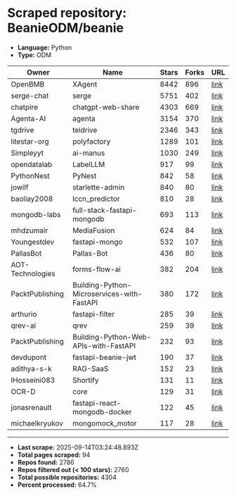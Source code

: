 # Scraped repository: BeanieODM/beanie
* **Language:** Python
* **Type:** ODM

| Owner | Name | Stars | Forks | URL |
|---|---|---|---|---|
| OpenBMB | XAgent | 8442 | 896 | [link](https://github.com/OpenBMB/XAgent) |
| serge-chat | serge | 5751 | 402 | [link](https://github.com/serge-chat/serge) |
| chatpire | chatgpt-web-share | 4303 | 669 | [link](https://github.com/chatpire/chatgpt-web-share) |
| Agenta-AI | agenta | 3154 | 370 | [link](https://github.com/Agenta-AI/agenta) |
| tgdrive | teldrive | 2346 | 343 | [link](https://github.com/tgdrive/teldrive) |
| litestar-org | polyfactory | 1289 | 101 | [link](https://github.com/litestar-org/polyfactory) |
| Simpleyyt | ai-manus | 1030 | 249 | [link](https://github.com/Simpleyyt/ai-manus) |
| opendatalab | LabelLLM | 917 | 99 | [link](https://github.com/opendatalab/LabelLLM) |
| PythonNest | PyNest | 842 | 58 | [link](https://github.com/PythonNest/PyNest) |
| jowilf | starlette-admin | 840 | 80 | [link](https://github.com/jowilf/starlette-admin) |
| baoliay2008 | lccn_predictor | 810 | 28 | [link](https://github.com/baoliay2008/lccn_predictor) |
| mongodb-labs | full-stack-fastapi-mongodb | 693 | 113 | [link](https://github.com/mongodb-labs/full-stack-fastapi-mongodb) |
| mhdzumair | MediaFusion | 624 | 84 | [link](https://github.com/mhdzumair/MediaFusion) |
| Youngestdev | fastapi-mongo | 532 | 107 | [link](https://github.com/Youngestdev/fastapi-mongo) |
| PallasBot | Pallas-Bot | 436 | 80 | [link](https://github.com/PallasBot/Pallas-Bot) |
| AOT-Technologies | forms-flow-ai | 382 | 204 | [link](https://github.com/AOT-Technologies/forms-flow-ai) |
| PacktPublishing | Building-Python-Microservices-with-FastAPI | 380 | 172 | [link](https://github.com/PacktPublishing/Building-Python-Microservices-with-FastAPI) |
| arthurio | fastapi-filter | 285 | 39 | [link](https://github.com/arthurio/fastapi-filter) |
| qrev-ai | qrev | 259 | 39 | [link](https://github.com/qrev-ai/qrev) |
| PacktPublishing | Building-Python-Web-APIs-with-FastAPI | 232 | 93 | [link](https://github.com/PacktPublishing/Building-Python-Web-APIs-with-FastAPI) |
| devdupont | fastapi-beanie-jwt | 190 | 37 | [link](https://github.com/devdupont/fastapi-beanie-jwt) |
| adithya-s-k | RAG-SaaS | 152 | 23 | [link](https://github.com/adithya-s-k/RAG-SaaS) |
| IHosseini083 | Shortify | 131 | 11 | [link](https://github.com/IHosseini083/Shortify) |
| OCR-D | core | 129 | 31 | [link](https://github.com/OCR-D/core) |
| jonasrenault | fastapi-react-mongodb-docker | 122 | 45 | [link](https://github.com/jonasrenault/fastapi-react-mongodb-docker) |
| michaelkryukov | mongomock_motor | 117 | 28 | [link](https://github.com/michaelkryukov/mongomock_motor) |

---
* **Last scrape:** 2025-09-14T03:24:48.893Z
* **Total pages scraped:** 94
* **Repos found:** 2786
* **Repos filtered out (< 100 stars):** 2760
* **Total possible repositories:** 4304
* **Percent processed:** 64.7%
